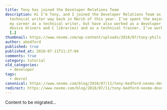 ```yaml
---
title: Tony has joined the Developer Relations Team
description: Hi I’m Tony, and I joined the Developer Relations Team as a
  technical writer way back in March of this year. I’ve spent the major part of
  my career as a technical writer, but have also worked as a developer (writing
  device drivers and C libraries) and as a technical trainer. I’ve worked on a
  […]
thumbnail: https://www.nexmo.com/wp-content/uploads/2018/07/tony-phils.png
author: abedford
published: true
published_at: 2018-07-11T11:27:04
comments: true
category: tutorial
old_categories:
  - developer
tags:
  - devrel
canonical: https://www.nexmo.com/blog/2018/07/11/tony-bedford-nexmo-developer-relations-dr
redirect: https://www.nexmo.com/blog/2018/07/11/tony-bedford-nexmo-developer-relations-dr
---
```

Content to be migrated...